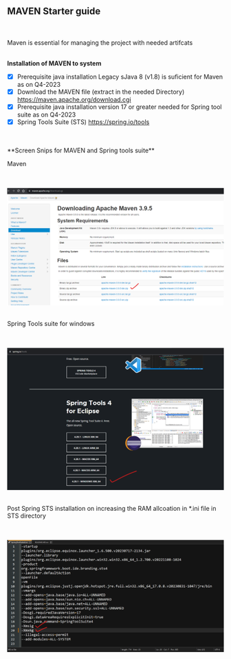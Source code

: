 ## MAVEN Starter guide

</br>
</br>
Maven is essential for managing the project with needed artifcats 
</br>
</br>

**Installation of MAVEN to system**
- [X] Prerequisite java installation Legacy sJava 8 (v1.8) is suficient for Maven as on Q4-2023 
- [X] Download the MAVEN file (extract in the needed Directory) https://maven.apache.org/download.cgi
- [X] Prerequisite java installation version 17 or greater needed for Spring tool suite as on Q4-2023 
- [X] Spring Tools Suite (STS) https://spring.io/tools
</br>

</br>
**Screen Snips for MAVEN and Spring tools suite**
</br>

Maven 

   </br>
   </br>
    <img src="./files/1-maven.png" >
   </br>
   </br>
   
Spring Tools suite for windows 

   </br>
   </br>
    <img src="./files/2-sts.png" >
   </br>
   </br>
   
Post Spring STS installation on increasing the RAM allcoation in *.ini file in STS directory

   </br>
   </br>
    <img src="./files/3-sts.png" >
   </br>
   </br>
